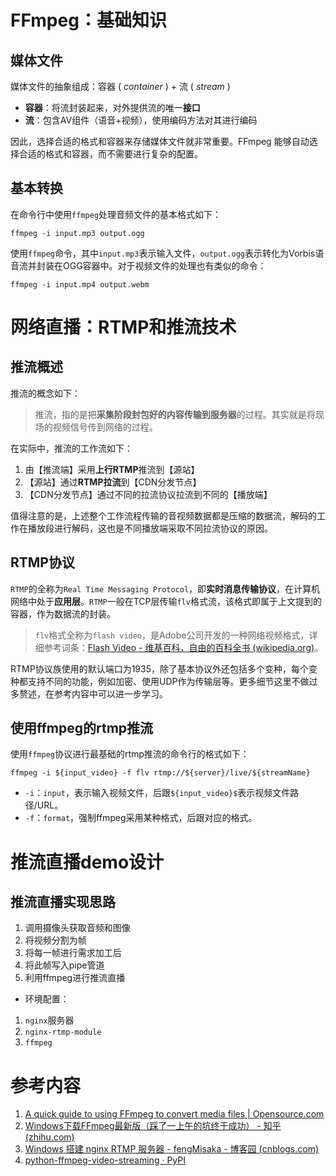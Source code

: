 # FFmpeg：基础知识

## 媒体文件

媒体文件的抽象组成：容器 ( *container* ) + 流 ( *stream* )

- **容器**：将流封装起来，对外提供流的唯一**接口**
- **流**：包含AV组件（语音+视频），使用编码方法对其进行编码

因此，选择合适的格式和容器来存储媒体文件就非常重要。FFmpeg 能够自动选择合适的格式和容器，而不需要进行复杂的配置。

## 基本转换

在命令行中使用`ffmpeg`处理音频文件的基本格式如下：

```shell
ffmpeg -i input.mp3 output.ogg
```

使用`ffmpeg`命令，其中`input.mp3`表示输入文件，`output.ogg`表示转化为Vorbis语音流并封装在OGG容器中。对于视频文件的处理也有类似的命令：

```shell
ffmpeg -i input.mp4 output.webm
```

# 网络直播：RTMP和推流技术

## 推流概述

推流的概念如下：

> 推流，指的是把**采集阶段封包好的内容传输到服务器**的过程。其实就是将现场的视频信号传到网络的过程。

在实际中，推流的工作流如下：

1. 由【推流端】采用**上行RTMP**推流到【源站】
2. 【源站】通过**RTMP拉流**到【CDN分发节点】
3. 【CDN分发节点】通过不同的拉流协议拉流到不同的【播放端】

值得注意的是，上述整个工作流程传输的音视频数据都是压缩的数据流，解码的工作在播放段进行解码，这也是不同播放端采取不同拉流协议的原因。

## RTMP协议

`RTMP`的全称为`Real Time Messaging Protocol`，即**实时消息传输协议**，在计算机网络中处于**应用层**。`RTMP`一般在TCP层传输`flv`格式流，该格式即属于上文提到的容器，作为数据流的封装。

> `flv`格式全称为`flash video`，是Adobe公司开发的一种网络视频格式，详细参考词条：[Flash Video - 维基百科，自由的百科全书 (wikipedia.org)](https://zh.wikipedia.org/wiki/Flash_Video)。

RTMP协议族使用的默认端口为1935，除了基本协议外还包括多个变种，每个变种都支持不同的功能，例如加密、使用UDP作为传输层等。更多细节这里不做过多赘述，在参考内容中可以进一步学习。

## 使用ffmpeg的rtmp推流

使用`ffmpeg`协议进行最基础的rtmp推流的命令行的格式如下：

```shell
ffmpeg -i ${input_video} -f flv rtmp://${server}/live/${streamName}
```

- `-i`：`input`，表示输入视频文件，后跟`${input_video}$`表示视频文件路径/URL。
- `-f`：`format`，强制ffmpeg采用某种格式，后跟对应的格式。


# 推流直播demo设计

## 推流直播实现思路

1. 调用摄像头获取音频和图像
2. 将视频分割为帧
3. 将每一帧进行需求加工后
4. 将此帧写入pipe管道
5. 利用ffmpeg进行推流直播

- 环境配置：

1. `nginx`服务器
2. `nginx-rtmp-module`
3. `ffmpeg`

# 参考内容

1. [A quick guide to using FFmpeg to convert media files | Opensource.com](https://opensource.com/article/17/6/ffmpeg-convert-media-file-formats)
2. [Windows下载FFmpeg最新版（踩了一上午的坑终于成功） - 知乎 (zhihu.com)](https://zhuanlan.zhihu.com/p/390924591)
3. [Windows 搭建 nginx RTMP 服务器 - fengMisaka - 博客园 (cnblogs.com)](https://www.cnblogs.com/linuxAndMcu/p/12517787.html#:~:text=%E6%8C%89%E4%BD%8F%20windows%20%E9%94%AE%20%2BR%EF%BC%8C%E8%BE%93%E5%85%A5%20cmd%EF%BC%8C%E8%BF%9B%E5%85%A5%20cmd%20%E5%91%BD%E4%BB%A4%E7%AA%97%E5%8F%A3%EF%BC%8C%E8%BF%9B%E5%85%A5,nginx%20%E7%9B%AE%E5%BD%95%EF%BC%9A%20cd%20E%3Atechnology%5B%26ng%26%5Dinx-1.17.9%20%EF%BC%8C%E7%84%B6%E5%90%8E%E5%90%AF%E5%8A%A8%20nginx%20rtmp%20%E6%9C%8D%E5%8A%A1%E5%99%A8%EF%BC%9A)
4. [python-ffmpeg-video-streaming · PyPI](https://pypi.org/project/python-ffmpeg-video-streaming/)
